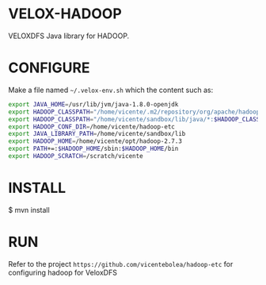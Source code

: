 VELOX-HADOOP
============

VELOXDFS Java library for HADOOP. 


CONFIGURE
=========


Make a file named `~/.velox-env.sh` which the content such as:

```sh
export JAVA_HOME=/usr/lib/jvm/java-1.8.0-openjdk
export HADOOP_CLASSPATH="/home/vicente/.m2/repository/org/apache/hadoop/fs/velox/velox-hadoop/1.0/velox-hadoop-1.0.jar"
export HADOOP_CLASSPATH="/home/vicente/sandbox/lib/java/*:$HADOOP_CLASSPATH"
export HADOOP_CONF_DIR=/home/vicente/hadoop-etc
export JAVA_LIBRARY_PATH=/home/vicente/sandbox/lib
export HADOOP_HOME=/home/vicente/opt/hadoop-2.7.3
export PATH+=:$HADOOP_HOME/sbin:$HADOOP_HOME/bin
export HADOOP_SCRATCH=/scratch/vicente

```

INSTALL
=======

$ mvn install


RUN
===

Refer to the project `https://github.com/vicentebolea/hadoop-etc` for configuring hadoop for VeloxDFS
